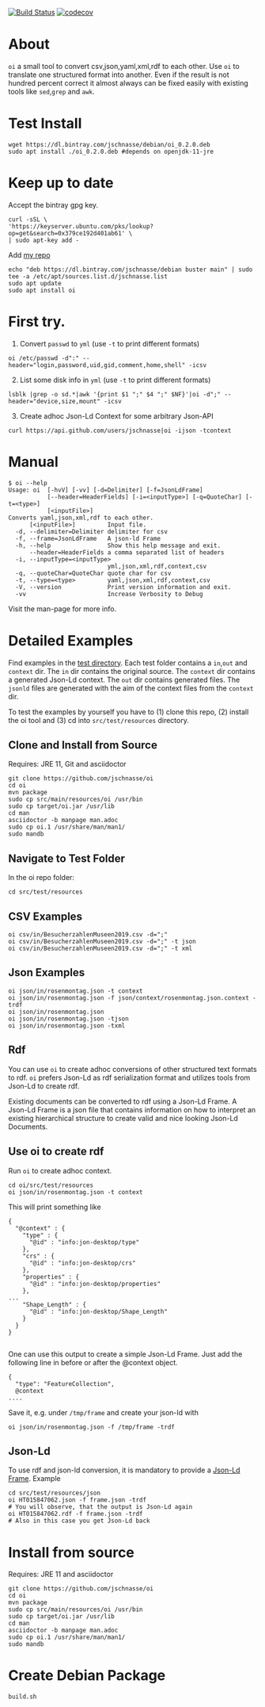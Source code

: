 [![Build Status](https://travis-ci.org/jschnasse/oi.svg?branch=master)](https://travis-ci.org/jschnasse/oi)
[![codecov](https://codecov.io/gh/jschnasse/oi/branch/master/graph/badge.svg)](https://codecov.io/gh/jschnasse/oi)
# About

`oi` a small tool to convert csv,json,yaml,xml,rdf to each other.
Use `oi` to translate one structured format into another. Even if
the result is not hundred percent correct it almost always 
can be fixed easily with existing tools like `sed`,`grep` and `awk`.

# Test Install

```
wget https://dl.bintray.com/jschnasse/debian/oi_0.2.0.deb
sudo apt install ./oi_0.2.0.deb #depends on openjdk-11-jre
```
# Keep up to date

Accept the bintray gpg key. 

```
curl -sSL \
'https://keyserver.ubuntu.com/pks/lookup?op=get&search=0x379ce192d401ab61' \
| sudo apt-key add -
```

Add [my repo](https://dl.bintray.com/jschnasse/debian/)

```
echo "deb https://dl.bintray.com/jschnasse/debian buster main" | sudo tee -a /etc/apt/sources.list.d/jschnasse.list
sudo apt update
sudo apt install oi
```


# First try. 

1. Convert `passwd` to `yml` (use `-t` to print different formats)

```
oi /etc/passwd -d":" --header="login,password,uid,gid,comment,home,shell" -icsv
```

2. List some disk info in `yml` (use `-t` to print different formats)

```
lsblk |grep -o sd.*|awk '{print $1 ";" $4 ";" $NF}'|oi -d";" --header="device,size,mount" -icsv
```

3. Create adhoc Json-Ld Context for some arbitrary Json-API

```
curl https://api.github.com/users/jschnasse|oi -ijson -tcontext
```

# Manual

```
$ oi --help
Usage: oi  [-hvV] [-vv] [-d=Delimiter] [-f=JsonLdFrame]
           [--header=HeaderFields] [-i=<inputType>] [-q=QuoteChar] [-t=<type>]
           [<inputFile>]  
Converts yaml,json,xml,rdf to each other.
      [<inputFile>]         Input file.
  -d, --delimiter=Delimiter delimiter for csv
  -f, --frame=JsonLdFrame   A json-ld Frame
  -h, --help                Show this help message and exit.
      --header=HeaderFields a comma separated list of headers
  -i, --inputType=<inputType>
                            yml,json,xml,rdf,context,csv
  -q, --quoteChar=QuoteChar quote char for csv		    
  -t, --type=<type>         yaml,json,xml,rdf,context,csv
  -V, --version             Print version information and exit.
  -vv                       Increase Verbosity to Debug
```

Visit the man-page for more info.


# Detailed Examples

Find examples in the [test directory](https://github.com/jschnasse/oi/tree/master/src/test/resources). 
Each test folder contains a `in`,`out` and `context` dir. The `in` dir contains the original source.
The `context` dir contains a generated Json-Ld context. The `out` dir contains generated files. The
`jsonld` files are generated with the aim of the context files from the `context` dir. 

To test the examples by yourself you have to (1) clone this repo, (2) install the oi tool and 
(3) cd into `src/test/resources` directory.

## Clone and Install from Source

Requires: JRE 11, Git and asciidoctor

```
git clone https://github.com/jschnasse/oi
cd oi
mvn package
sudo cp src/main/resources/oi /usr/bin
sudo cp target/oi.jar /usr/lib
cd man
asciidoctor -b manpage man.adoc
sudo cp oi.1 /usr/share/man/man1/
sudo mandb

```

## Navigate to Test Folder

In the oi repo folder:

```
cd src/test/resources
```

## CSV Examples

```
oi csv/in/BesucherzahlenMuseen2019.csv -d=";" 
oi csv/in/BesucherzahlenMuseen2019.csv -d=";" -t json 
oi csv/in/BesucherzahlenMuseen2019.csv -d=";" -t xml 
```
## Json Examples

```
oi json/in/rosenmontag.json -t context
oi json/in/rosenmontag.json -f json/context/rosenmontag.json.context -trdf
oi json/in/rosenmontag.json 
oi json/in/rosenmontag.json -tjson
oi json/in/rosenmontag.json -txml 
```
## Rdf

You can use `oi` to create adhoc conversions of other structured text formats to
rdf. `oi` prefers Json-Ld as rdf serialization format and utilizes tools from Json-Ld
to create rdf.

Existing documents can be converted to rdf using a Json-Ld Frame. A Json-Ld Frame is a 
json file that contains information on how to interpret an existing hierarchical structure
to create valid and nice looking Json-Ld Documents.

## Use oi to create rdf

Run `oi` to create adhoc context.

```
cd oi/src/test/resources
oi json/in/rosenmontag.json -t context
```

This will print something like

```
{
  "@context" : {
    "type" : {
      "@id" : "info:jon-desktop/type"
    },
    "crs" : {
      "@id" : "info:jon-desktop/crs"
    },
    "properties" : {
      "@id" : "info:jon-desktop/properties"
    },
...
    "Shape_Length" : {
      "@id" : "info:jon-desktop/Shape_Length"
    }
  }
}
 
```

One can use this output to create a simple Json-Ld Frame. Just add the following line in
before or after the @context object.

```
{
  "type": "FeatureCollection",
  @context 
....
```

Save it, e.g. under `/tmp/frame` and create your json-ld with

```
oi json/in/rosenmontag.json -f /tmp/frame -trdf
```

## Json-Ld

To use rdf and json-ld conversion, it is mandatory to provide a [Json-Ld Frame](https://w3c.github.io/json-ld-framing/).
Example

```
cd src/test/resources/json
oi HT015847062.json -f frame.json -trdf
# You will observe, that the output is Json-Ld again
oi HT015847062.rdf -f frame.json -trdf
# Also in this case you get Json-Ld back
```

# Install from source

Requires: JRE 11 and asciidoctor

```
git clone https://github.com/jschnasse/oi
cd oi
mvn package
sudo cp src/main/resources/oi /usr/bin
sudo cp target/oi.jar /usr/lib
cd man
asciidoctor -b manpage man.adoc
sudo cp oi.1 /usr/share/man/man1/
sudo mandb
```

# Create Debian Package
```
build.sh
```
